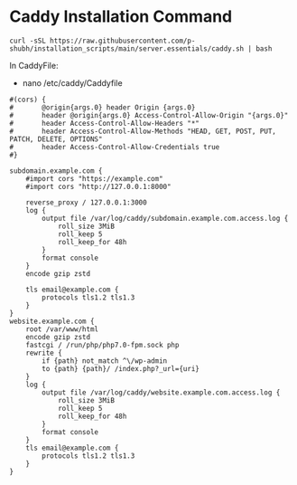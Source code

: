 # Caddy Installation Command

```curl -sSL https://raw.githubusercontent.com/p-shubh/installation_scripts/main/server.essentials/caddy.sh | bash```

In CaddyFile: 
* nano /etc/caddy/Caddyfile

```
#(cors) {
#       @origin{args.0} header Origin {args.0}
#       header @origin{args.0} Access-Control-Allow-Origin "{args.0}"
#       header Access-Control-Allow-Headers "*"
#       header Access-Control-Allow-Methods "HEAD, GET, POST, PUT, PATCH, DELETE, OPTIONS"
#       header Access-Control-Allow-Credentials true
#}

subdomain.example.com {
    #import cors "https://example.com"
    #import cors "http://127.0.0.1:8000"

    reverse_proxy / 127.0.0.1:3000
    log {
        output file /var/log/caddy/subdomain.example.com.access.log {
            roll_size 3MiB
            roll_keep 5
            roll_keep_for 48h
        }
        format console
    }
    encode gzip zstd

    tls email@example.com {
        protocols tls1.2 tls1.3
    }
}
website.example.com {
    root /var/www/html
    encode gzip zstd
    fastcgi / /run/php/php7.0-fpm.sock php
    rewrite {
        if {path} not_match ^\/wp-admin
        to {path} {path}/ /index.php?_url={uri}
    }
    log {
        output file /var/log/caddy/website.example.com.access.log {
            roll_size 3MiB
            roll_keep 5
            roll_keep_for 48h
        }
        format console
    }
    tls email@example.com {
        protocols tls1.2 tls1.3
    }
}
```
